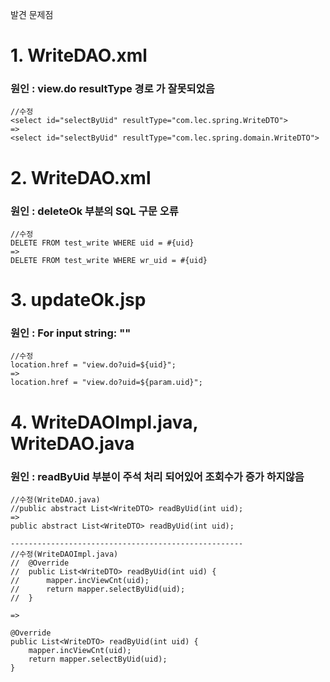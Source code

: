 발견 문제점

# 1. WriteDAO.xml

### 원인 : view.do resultType 경로 가 잘못되었음
``` 
//수정
<select id="selectByUid" resultType="com.lec.spring.WriteDTO">
=>
<select id="selectByUid" resultType="com.lec.spring.domain.WriteDTO">
```


# 2. WriteDAO.xml

### 원인 : deleteOk 부분의 SQL 구문 오류

```
//수정
DELETE FROM test_write WHERE uid = #{uid}
=>
DELETE FROM test_write WHERE wr_uid = #{uid}
```

# 3. updateOk.jsp

### 원인 : For input string: ""
```
//수정
location.href = "view.do?uid=${uid}";
=>
location.href = "view.do?uid=${param.uid}";
```

# 4. WriteDAOImpl.java, WriteDAO.java

### 원인 : readByUid 부분이 주석 처리 되어있어 조회수가 증가 하지않음

```
//수정(WriteDAO.java)
//public abstract List<WriteDTO> readByUid(int uid);
=>
public abstract List<WriteDTO> readByUid(int uid);

----------------------------------------------------
//수정(WriteDAOImpl.java)
//	@Override
//	public List<WriteDTO> readByUid(int uid) {
//		mapper.incViewCnt(uid);
//		return mapper.selectByUid(uid);
//	}

=>

@Override
public List<WriteDTO> readByUid(int uid) {
	mapper.incViewCnt(uid);
	return mapper.selectByUid(uid);
}
```